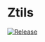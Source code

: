 # Ztils

[![Release](https://github.com/johngerome/ztils/actions/workflows/release.yml/badge.svg)](https://github.com/johngerome/ztils/actions/workflows/release.yml)
